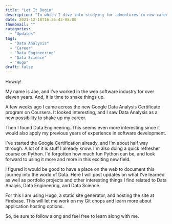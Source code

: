 ```yaml
---
title: "Let It Begin"
description: "In which I dive into studying for adventures in new career directions."
date: 2021-12-18T16:36:43-08:00
thumbnail: ""
categories:
  - "Updates"
tags:
  - "Data Analysis"
  - "Career"
  - "Data Engineering"
  - "Data Science"
  - "Hugo"
draft: false
---
```



Howdy!

My name is Joe, and I've worked in the web software industry for over eleven years. And, it is time to shake things up.

A few weeks ago I came across the new Google Data Analysis Certificate program on Coursera. It looked interesting, and I saw Data Analysis as a new possibility to shake up my career.

Then I found Data Engineering. This seems even more interesting since it would also apply my previous years of experience in software development.

I've started the Google Certification already, and I'm about half way through. A lot of it is stuff I already know.
I'm also doing a quick refresher course on Python. I'd forgotten how much fun Python can be, and look forward to using it more and more in this exciting new field.

I figured it would be good to have a place on the web to document this journey into the world of Data. Here I will post updates on what I've learned as well as portfolio projects and other interesting things I find related to Data Analyis, Data Engineering, and Data Science.

For this I am using Hugo, a static site generator, and hosting the site at Firebase. This will let me work on my Git chops and learn more about application hosting options.

So, be sure to follow along and feel free to learn along with me.